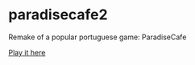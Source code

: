 # paradisecafe2
Remake of a popular portuguese game: ParadiseCafe

[Play it here](http://brunoperry.net/paradisecafe2/)
